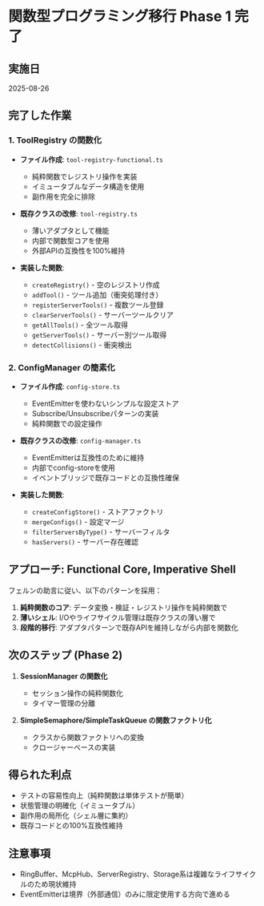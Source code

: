 # 関数型プログラミング移行 Phase 1 完了

## 実施日
2025-08-26

## 完了した作業

### 1. ToolRegistry の関数化
- **ファイル作成**: `tool-registry-functional.ts` 
  - 純粋関数でレジストリ操作を実装
  - イミュータブルなデータ構造を使用
  - 副作用を完全に排除
  
- **既存クラスの改修**: `tool-registry.ts`
  - 薄いアダプタとして機能
  - 内部で関数型コアを使用
  - 外部APIの互換性を100%維持

- **実装した関数**:
  - `createRegistry()` - 空のレジストリ作成
  - `addTool()` - ツール追加（衝突処理付き）
  - `registerServerTools()` - 複数ツール登録
  - `clearServerTools()` - サーバーツールクリア
  - `getAllTools()` - 全ツール取得
  - `getServerTools()` - サーバー別ツール取得
  - `detectCollisions()` - 衝突検出

### 2. ConfigManager の簡素化
- **ファイル作成**: `config-store.ts`
  - EventEmitterを使わないシンプルな設定ストア
  - Subscribe/Unsubscribeパターンの実装
  - 純粋関数での設定操作

- **既存クラスの改修**: `config-manager.ts`
  - EventEmitterは互換性のために維持
  - 内部でconfig-storeを使用
  - イベントブリッジで既存コードとの互換性確保

- **実装した関数**:
  - `createConfigStore()` - ストアファクトリ
  - `mergeConfigs()` - 設定マージ
  - `filterServersByType()` - サーバーフィルタ
  - `hasServers()` - サーバー存在確認

## アプローチ: Functional Core, Imperative Shell

フェルンの助言に従い、以下のパターンを採用：

1. **純粋関数のコア**: データ変換・検証・レジストリ操作を純粋関数で
2. **薄いシェル**: I/Oやライフサイクル管理は既存クラスの薄い層で
3. **段階的移行**: アダプタパターンで既存APIを維持しながら内部を関数化

## 次のステップ (Phase 2)

1. **SessionManager の関数化**
   - セッション操作の純粋関数化
   - タイマー管理の分離

2. **SimpleSemaphore/SimpleTaskQueue の関数ファクトリ化**
   - クラスから関数ファクトリへの変換
   - クロージャーベースの実装

## 得られた利点

- テストの容易性向上（純粋関数は単体テストが簡単）
- 状態管理の明確化（イミュータブル）
- 副作用の局所化（シェル層に集約）
- 既存コードとの100%互換性維持

## 注意事項

- RingBuffer、McpHub、ServerRegistry、Storage系は複雑なライフサイクルのため現状維持
- EventEmitterは境界（外部通信）のみに限定使用する方向で進める